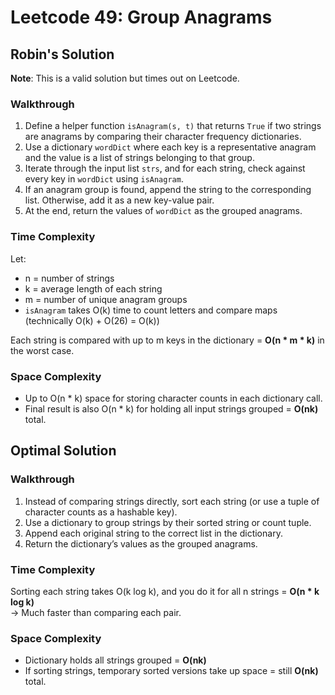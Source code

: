 # Leetcode 49: Group Anagrams

## Robin's Solution  
**Note**: This is a valid solution but times out on Leetcode.
### Walkthrough  
1. Define a helper function `isAnagram(s, t)` that returns `True` if two strings are anagrams by comparing their character frequency dictionaries.  
2. Use a dictionary `wordDict` where each key is a representative anagram and the value is a list of strings belonging to that group.  
3. Iterate through the input list `strs`, and for each string, check against every key in `wordDict` using `isAnagram`.  
4. If an anagram group is found, append the string to the corresponding list. Otherwise, add it as a new key-value pair.  
5. At the end, return the values of `wordDict` as the grouped anagrams.

### Time Complexity  
Let:  
- n = number of strings  
- k = average length of each string  
- m = number of unique anagram groups  
- `isAnagram` takes O(k) time to count letters and compare maps (technically O(k) + O(26) = O(k))  

Each string is compared with up to m keys in the dictionary = **O(n * m * k)** in the worst case.  

### Space Complexity  
- Up to O(n * k) space for storing character counts in each dictionary call.  
- Final result is also O(n * k) for holding all input strings grouped = **O(nk)** total.


## Optimal Solution  
### Walkthrough  
1. Instead of comparing strings directly, sort each string (or use a tuple of character counts as a hashable key).  
2. Use a dictionary to group strings by their sorted string or count tuple.  
3. Append each original string to the correct list in the dictionary.  
4. Return the dictionary’s values as the grouped anagrams.

### Time Complexity  
Sorting each string takes O(k log k), and you do it for all n strings = **O(n * k log k)**  
→ Much faster than comparing each pair.

### Space Complexity  
- Dictionary holds all strings grouped = **O(nk)**  
- If sorting strings, temporary sorted versions take up space = still **O(nk)** total.
